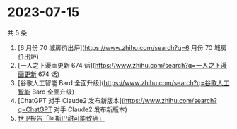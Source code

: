 # 2023-07-15

共 5 条

<!-- BEGIN -->
<!-- 最后更新时间 Sat Jul 15 2023 15:06:55 GMT+0800 (China Standard Time) -->

1. [6 月份 70 城房价出炉](https://www.zhihu.com/search?q=6 月份 70 城房价出炉)
1. [一人之下漫画更新 674 话](https://www.zhihu.com/search?q=一人之下漫画更新 674
   话)
1. [谷歌人工智能 Bard 全面升级](https://www.zhihu.com/search?q=谷歌人工智能 Bard
   全面升级)
1. [ChatGPT 对手 Claude2 发布新版本](https://www.zhihu.com/search?q=ChatGPT 对手
   Claude2 发布新版本)
1. [世卫报告「阿斯巴甜可能致癌」](https://www.zhihu.com/search?q=世卫报告「阿斯巴甜可能致癌」)

<!-- END -->
